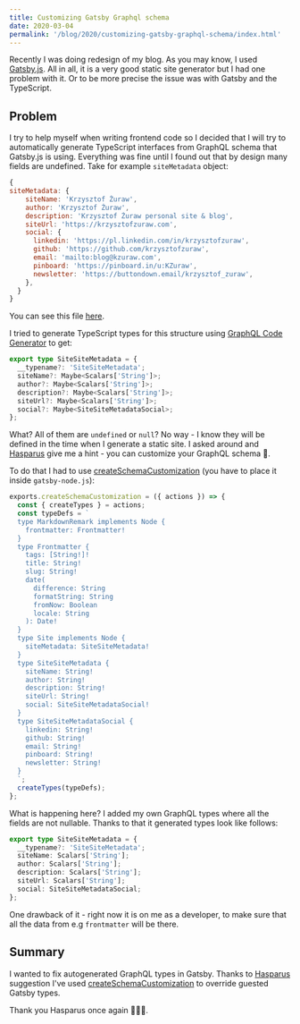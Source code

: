 ```yaml
---
title: Customizing Gatsby Graphql schema
date: 2020-03-04
permalink: '/blog/2020/customizing-gatsby-graphql-schema/index.html'
---
```


Recently I was doing redesign of my blog. As you may know, I used
[Gatsby.js](https://www.gatsbyjs.org/). All in all, it is a very good static site
generator but I had one problem with it. Or to be more precise the issue was
with Gatsby and the TypeScript.

## Problem

I try to help myself when writing frontend code so I decided that I will try to
automatically generate TypeScript interfaces from GraphQL schema that Gatsby.js
is using. Everything was fine until I found out that by design many fields are
undefined. Take for example `siteMetadata` object:

```js
{
siteMetadata: {
    siteName: 'Krzysztof Żuraw',
    author: 'Krzysztof Żuraw',
    description: 'Krzysztof Żuraw personal site & blog',
    siteUrl: 'https://krzysztofzuraw.com',
    social: {
      linkedin: 'https://pl.linkedin.com/in/krzysztofzuraw',
      github: 'https://github.com/krzysztofzuraw',
      email: 'mailto:blog@kzuraw.com',
      pinboard: 'https://pinboard.in/u:KZuraw',
      newsletter: 'https://buttondown.email/krzysztof_zuraw',
    },
  }
}
```

You can see this file [here](https://github.com/krzysztofzuraw/blog/blob/master/gatsby-config.js).

I tried to generate TypeScript types for this structure using [GraphQL Code Generator](https://graphql-code-generator.com/) to get:

```ts
export type SiteSiteMetadata = {
  __typename?: 'SiteSiteMetadata';
  siteName?: Maybe<Scalars['String']>;
  author?: Maybe<Scalars['String']>;
  description?: Maybe<Scalars['String']>;
  siteUrl?: Maybe<Scalars['String']>;
  social?: Maybe<SiteSiteMetadataSocial>;
};
```

What? All of them are `undefined` or `null`? No way - I know they will be defined in the time
when I generate a static site. I asked around and [Hasparus](https://haspar.us/) give me a hint - you
can customize your GraphQL schema 🎉.

To do that I had to use [createSchemaCustomization](https://www.gatsbyjs.org/docs/schema-customization/)
(you have to place it inside `gatsby-node.js`):

```js
exports.createSchemaCustomization = ({ actions }) => {
  const { createTypes } = actions;
  const typeDefs = `
  type MarkdownRemark implements Node {
    frontmatter: Frontmatter!
  }
  type Frontmatter {
    tags: [String!]!
    title: String!
    slug: String!
    date(
      difference: String
      formatString: String
      fromNow: Boolean
      locale: String
    ): Date!
  }
  type Site implements Node {
    siteMetadata: SiteSiteMetadata!
  }
  type SiteSiteMetadata {
    siteName: String!
    author: String!
    description: String!
    siteUrl: String!
    social: SiteSiteMetadataSocial!
  }
  type SiteSiteMetadataSocial {
    linkedin: String!
    github: String!
    email: String!
    pinboard: String!
    newsletter: String!
  }
  `;
  createTypes(typeDefs);
};
```

What is happening here? I added my own GraphQL types where all the fields are not nullable.
Thanks to that it generated types look like follows:

```ts
export type SiteSiteMetadata = {
  __typename?: 'SiteSiteMetadata';
  siteName: Scalars['String'];
  author: Scalars['String'];
  description: Scalars['String'];
  siteUrl: Scalars['String'];
  social: SiteSiteMetadataSocial;
};
```

One drawback of it - right now it is on me as a developer, to make sure that all the
data from e.g `frontmatter` will be there.

## Summary

I wanted to fix autogenerated GraphQL types in Gatsby. Thanks to [Hasparus](link) suggestion I've
used [createSchemaCustomization](https://www.gatsbyjs.org/docs/schema-customization/) to override
guested Gatsby types.

Thank you Hasparus once again 🙇🏻‍♂️.

